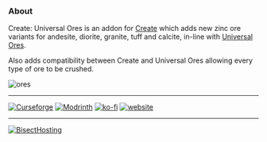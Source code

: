 ﻿### About
Create: Universal Ores is an addon for [Create](https://modrinth.com/mod/create-fabric) which adds new zinc ore variants for andesite, diorite, granite, tuff and calcite, in-line with [Universal Ores](https://modrinth.com/mod/universal_ores).

Also adds compatibility between Create and Universal Ores allowing every type of ore to be crushed.

![ores](https://cdn.modrinth.com/data/VljjXhsu/images/41a6420dc47375b1cff23488b8ac7f00b66233e2.png "Ores")

***

[![Curseforge](https://badges.penpow.dev/badges/available/curseforge/cozy-minimal.svg)](https://www.curseforge.com/minecraft/mc-mods/create-universal-ores)
[![Modrinth](https://badges.penpow.dev/badges/available/modrinth/cozy-minimal.svg)](https://modrinth.com/mod/create-universal-ores)
[![ko-fi](https://badges.penpow.dev/badges/donate/kofi-singular/cozy-minimal.svg)](https://ko-fi.com/identitytheft)
[![website](https://badges.penpow.dev/badges/documentation/website/cozy-minimal.svg)](https://identity-theft.github.io/)

***

[![BisectHosting](https://www.bisecthosting.com/partners/custom-banners/06da615c-314d-40b5-8cca-00204bd8d9b4.webp "BisectHosting")](https://bisecthosting.com/identity "BisectHosting")